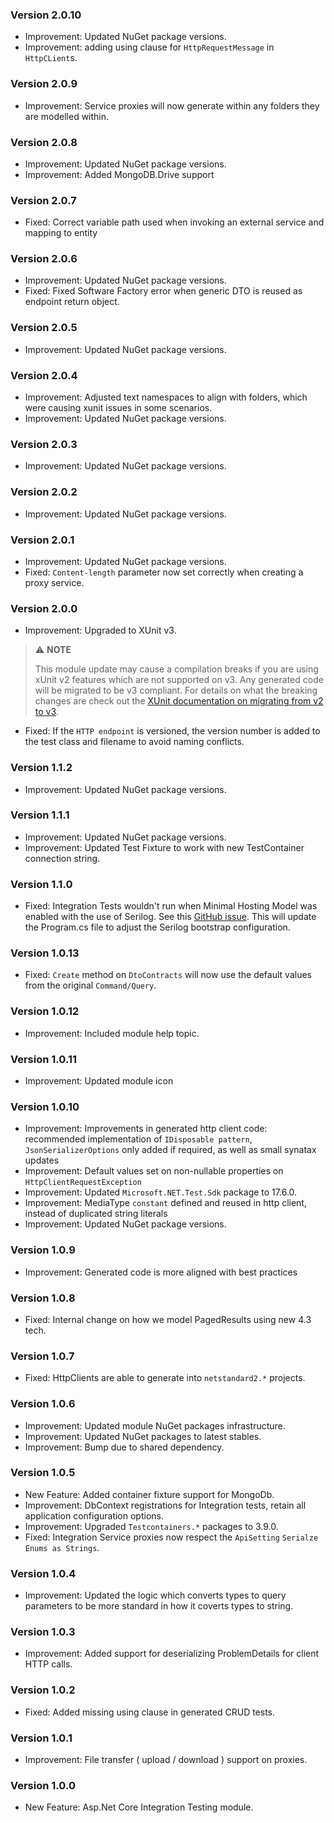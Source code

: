 ### Version 2.0.10

- Improvement: Updated NuGet package versions.
- Improvement: adding using clause for `HttpRequestMessage` in `HttpCLient`s.
 
### Version 2.0.9

- Improvement: Service proxies will now generate within any folders they are modelled within.

### Version 2.0.8

- Improvement: Updated NuGet package versions.
- Improvement: Added MongoDB.Drive support

### Version 2.0.7

- Fixed: Correct variable path used when invoking an external service and mapping to entity

### Version 2.0.6

- Improvement: Updated NuGet package versions.
- Fixed: Fixed Software Factory error when generic DTO is reused as endpoint return object.

### Version 2.0.5

- Improvement: Updated NuGet package versions.

### Version 2.0.4


- Improvement: Adjusted text namespaces to align with folders, which were causing xunit issues in some scenarios.
- Improvement: Updated NuGet package versions.

### Version 2.0.3

- Improvement: Updated NuGet package versions.

### Version 2.0.2

- Improvement: Updated NuGet package versions.

### Version 2.0.1

- Improvement: Updated NuGet package versions.
- Fixed: `Content-length` parameter now set correctly when creating a proxy service.

### Version 2.0.0

- Improvement: Upgraded to XUnit v3. 

> ⚠️ **NOTE**
>
> This module update may cause a compilation breaks if you are using xUnit v2 features which are not supported on v3.
> Any generated code will be migrated to be v3 compliant.
> For details on what the breaking changes are check out the [XUnit documentation on migrating from v2 to v3](https://xunit.net/docs/getting-started/v3/migration).

- Fixed: If the `HTTP endpoint` is versioned, the version number is added to the test class and filename to avoid naming conflicts.

### Version 1.1.2

- Improvement: Updated NuGet package versions.

### Version 1.1.1

- Improvement: Updated NuGet package versions.
- Improvement: Updated Test Fixture to work with new TestContainer connection string.

### Version 1.1.0

- Fixed: Integration Tests wouldn't run when Minimal Hosting Model was enabled with the use of Serilog. See this [GitHub issue](https://github.com/serilog/serilog-aspnetcore/issues/289). This will update the Program.cs file to adjust the Serilog bootstrap configuration.

### Version 1.0.13

- Fixed: `Create` method on `DtoContracts` will now use the default values from the original `Command/Query`.

### Version 1.0.12

- Improvement: Included module help topic.

### Version 1.0.11

- Improvement: Updated module icon

### Version 1.0.10

- Improvement: Improvements in generated http client code: recommended implementation of `IDisposable pattern`, `JsonSerializerOptions` only added if required, as well as small synatax updates
- Improvement: Default values set on non-nullable properties on `HttpClientRequestException`
- Improvement: Updated `Microsoft.NET.Test.Sdk` package to 17.6.0.
- Improvement: MediaType `constant` defined and reused in http client, instead of duplicated string literals
- Improvement: Updated NuGet package versions.

### Version 1.0.9

- Improvement: Generated code is more aligned with best practices

### Version 1.0.8

- Fixed: Internal change on how we model PagedResults using new 4.3 tech.

### Version 1.0.7

- Fixed: HttpClients are able to generate into `netstandard2.*` projects.

### Version 1.0.6

- Improvement: Updated module NuGet packages infrastructure.
- Improvement: Updated NuGet packages to latest stables.
- Improvement: Bump due to shared dependency.

### Version 1.0.5

- New Feature: Added container fixture support for MongoDb.
- Improvement: DbContext registrations for Integration tests, retain all application configuration options.
- Improvement: Upgraded `Testcontainers.*` packages to 3.9.0.
- Fixed: Integration Service proxies now respect the `ApiSetting` `Serialze Enums as Strings`.

### Version 1.0.4

- Improvement: Updated the logic which converts types to query parameters to be more standard in how it coverts types to string.

### Version 1.0.3

- Improvement: Added support for deserializing ProblemDetails for client HTTP calls.

### Version 1.0.2

- Fixed: Added missing using clause in generated CRUD tests.

### Version 1.0.1

- Improvement: File transfer ( upload / download ) support on proxies.

### Version 1.0.0

- New Feature: Asp.Net Core Integration Testing module.
